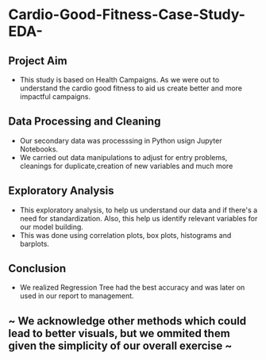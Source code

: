 # Cardio-Good-Fitness-Case-Study-EDA-

## Project Aim
* This study is based on Health Campaigns. As we were out to understand the cardio good fitness to aid us 
create better and more impactful campaigns.

## Data Processing and Cleaning
* Our secondary data was processsing in Python usign Jupyter Notebooks. 
* We carried out data manipulations to adjust for entry problems, cleanings for duplicate,creation of new variables and much more

## Exploratory Analysis
* This exploratory analysis, to help us understand our data and if there's a need for standardization. Also, this help us identify relevant variables for our model building.
* This was done using correlation plots, box plots, histograms and barplots.


## Conclusion
* We realized Regression Tree had the best accuracy and was later on used in our report to management.

## ~ We acknowledge other methods which could lead to better visuals, but we ommited them given the simplicity of our overall exercise ~
